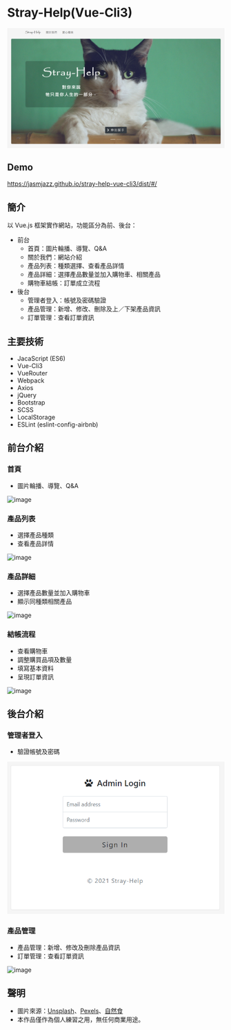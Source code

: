 # Stray-Help(Vue-Cli3)

![image](https://github.com/jasmjazz/stray-help-vue-cli3/blob/master/src/assets/demo/home.png)

## Demo

https://jasmjazz.github.io/stray-help-vue-cli3/dist/#/


## 簡介

以 Vue.js 框架實作網站，功能區分為前、後台：  
* 前台  
  *   首頁：圖片輪播、導覽、Q&A  
  *   關於我們：網站介紹  
  *   產品列表：種類選擇、查看產品詳情  
  *   產品詳細：選擇產品數量並加入購物車、相關產品  
  *   購物車結帳：訂單成立流程  
* 後台  
  *   管理者登入：帳號及密碼驗證  
  *   產品管理：新增、修改、刪除及上／下架產品資訊  
  *   訂單管理：查看訂單資訊


## 主要技術
*  JacaScript (ES6)
*  Vue-Cli3
*  VueRouter
*  Webpack
*  Axios
*  jQuery
*  Bootstrap
*  SCSS
*  LocalStorage
*  ESLint (eslint-config-airbnb)  

## 前台介紹  
### 首頁  
*  圖片輪播、導覽、Q&A  
  
![image](https://github.com/jasmjazz/stray-help-vue-cli3/blob/master/src/assets/demo/home.gif)

### 產品列表  
*  選擇產品種類  
*  查看產品詳情  
  
![image](https://github.com/jasmjazz/stray-help-vue-cli3/blob/master/src/assets/demo/products.gif)  
  
### 產品詳細  
*  選擇產品數量並加入購物車  
*  顯示同種類相關產品  
  
![image](https://github.com/jasmjazz/stray-help-vue-cli3/blob/master/src/assets/demo/detail.gif)  
  
### 結帳流程  
*  查看購物車
*  調整購買品項及數量
*  填寫基本資料
*  呈現訂單資訊  
  
![image](https://github.com/jasmjazz/stray-help-vue-cli3/blob/master/src/assets/demo/check.gif)  
  
## 後台介紹  
### 管理者登入  
*  驗證帳號及密碼  
  
![image](https://github.com/jasmjazz/stray-help-vue-cli3/blob/master/src/assets/demo/login.png)  

### 產品管理  
*  產品管理：新增、修改及刪除產品資訊  
*  訂單管理：查看訂單資訊  
  
![image](https://github.com/jasmjazz/stray-help-vue-cli3/blob/master/src/assets/demo/dashboard.gif)

## 聲明
*  圖片來源：[Unsplash](https://unsplash.com/)、[Pexels](https://www.pexels.com/zh-tw/)、[自然食](https://www.natural10.com.tw/)
*  本作品僅作為個人練習之用，無任何商業用途。

